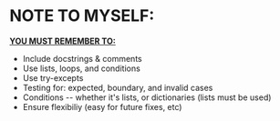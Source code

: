 # NOTE TO MYSELF:

<u>**YOU MUST REMEMBER TO:**</u>
- Include docstrings & comments
- Use lists, loops, and conditions
- Use try-excepts
- Testing for: expected, boundary, and invalid cases
- Conditions -- whether it's lists, or dictionaries (lists must be used)
- Ensure flexibiliy (easy for future fixes, etc)
